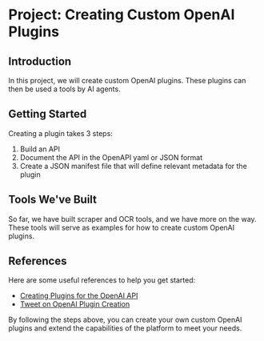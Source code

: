 # Project: Creating Custom OpenAI Plugins

## Introduction
In this project, we will create custom OpenAI plugins. These plugins can then be used a tools by AI agents.

## Getting Started
Creating a plugin takes 3 steps:

1. Build an API
2. Document the API in the OpenAPI yaml or JSON format
3. Create a JSON manifest file that will define relevant metadata for the plugin

## Tools We've Built
So far, we have built scraper and OCR tools, and we have more on the way. These tools will serve as examples for how to create custom OpenAI plugins.

## References
Here are some useful references to help you get started:

- [Creating Plugins for the OpenAI API](https://www.youtube.com/watch?v=kHVkAvxkuy8)
- [Tweet on OpenAI Plugin Creation](https://twitter.com/hwchase17/status/1646255350386130945)

By following the steps above, you can create your own custom OpenAI plugins and extend the capabilities of the platform to meet your needs.
